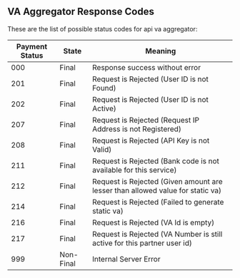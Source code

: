 ## VA Aggregator Response Codes

These are the list of possible status codes for api va aggregator:

Payment Status | State | Meaning
---------- | ------- | -------
000 | Final | Response success without error
201 | Final | Request is Rejected (User ID is not Found)
202 | Final | Request is Rejected (User ID is not Active)
207 | Final | Request is Rejected (Request IP Address is not Registered)
208 | Final | Request is Rejected (API Key is not Valid)
211 | Final | Request is Rejected (Bank code is not available for this service)
212 | Final | Request is Rejected (Given amount are lesser than allowed value for static va)
214 | Final | Request is Rejected (Failed to generate static va)
216 | Final | Request is Rejected (VA Id is empty)
217 | Final | Request is Rejected (VA Number is still active for this partner user id)
999 | Non-Final | Internal Server Error
